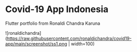 # Covid-19 App Indonesia

Flutter portfolio from Ronaldi Chandra Karuna

![ronaldichandra](https://raw.githubusercontent.com/ronaldichandra/covid19-app/main/screenshot/ss1.png | width=100)

